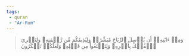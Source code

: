 ```yaml
---
tags: 
 - quran 
 - "Ar-Rum"
---
```


> وَمِنۡ ءَايَٰتِهِۦٓ أَن يُرۡسِلَ ٱلرِّيَاحَ مُبَشِّرَٰتٖ وَلِيُذِيقَكُم مِّن رَّحۡمَتِهِۦ وَلِتَجۡرِيَ ٱلۡفُلۡكُ بِأَمۡرِهِۦ وَلِتَبۡتَغُواْ مِن فَضۡلِهِۦ وَلَعَلَّكُمۡ تَشۡكُرُونَ
